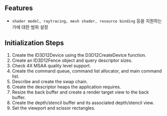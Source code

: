 ## Features
- `shader model, raytracing, mesh shader, resource binding` 등을 지원하는가에 대한 범위 설정
## Initialization Steps
1. Create the ID3D12Device using the D3D12CreateDevice function.
2. Create an ID3D12Fence object and query descriptor sizes.
3. Check 4X MSAA quality level support.
4. Create the command queue, command list allocator, and main command list.
5. Describe and create the swap chain.
6. Create the descriptor heaps the application requires.
7. Resize the back buffer and create a render target view to the back buffer.
8. Create the depth/stencil buffer and its associated depth/stencil view.
9. Set the viewport and scissor rectangles.